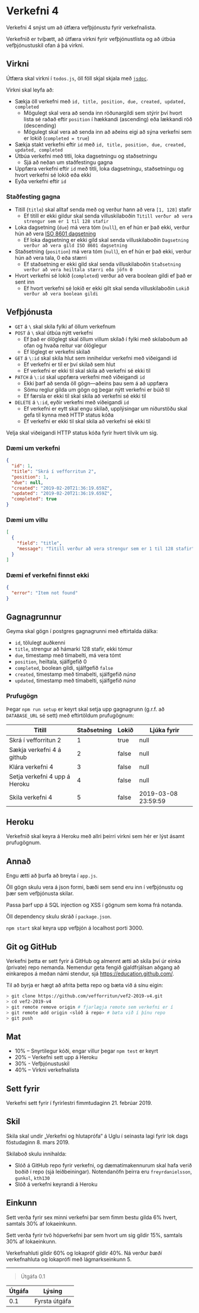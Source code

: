 # Verkefni 4

Verkefni 4 snýst um að útfæra vefþjónustu fyrir verkefnalista.

Verkefnið er tvíþætt, að útfæra virkni fyrir vefþjónustlista og að útbúa vefþjónustuskil ofan á þá virkni.

## Virkni

Útfæra skal virkni í `todos.js`, öll föll skjal skjala með [`jsdoc`](https://github.com/vefforritun/vef2-2019/blob/master/fyrirlestrar/02/02.1.modules.md#skj%C3%B6lun-eininga).

Virkni skal leyfa að:

* Sækja öll verkefni með `id, title, position, due, created, updated, completed`
  * Mögulegt skal vera að senda inn röðunargildi sem stýrir því hvort lista sé raðað eftir `position` í hækkandi (ascending) eða lækkandi röð (descending)
  * Mögulegt skal vera að senda inn að aðeins eigi að sýna verkefni sem er lokið (`completed = true`)
* Sækja stakt verkefni eftir `id` með `id, title, position, due, created, updated, completed`
* Útbúa verkefni með titli, loka dagsetningu og staðsetningu
  * Sjá að neðan um staðfestingu gagna
* Uppfæra verkefni eftir `id` með titli, loka dagsetningu, staðsetningu og hvort verkefni sé lokið eða ekki
* Eyða verkefni eftir `id`

### Staðfesting gagna

* Titill (`title`) skal alltaf senda með og verður hann að vera `[1, 128]` stafir
  * Ef titill er ekki gildur skal senda villuskilaboðin `Titill verður að vera strengur sem er 1 til 128 stafir`
* Loka dagsetning (`due`) má vera tóm (`null`), en ef hún er það ekki, verður hún að vera [ISO 8601 dagsetning](https://en.wikipedia.org/wiki/ISO_8601)
  * Ef loka dagsetning er ekki gild skal senda villuskilaboðin `Dagsetning verður að vera gild ISO 8601 dagsetning`
* Staðsetning (`position`) má vera tóm (`null`), en ef hún er það ekki, verður hún að vera tala, 0 eða stærri
  * Ef staðsetning er ekki gild skal senda villuskilaboðin `Staðsetning verður að vera heiltala stærri eða jöfn 0`
* Hvort verkefni sé lokið (`completed`) verður að vera boolean gildi ef það er sent inn
  * Ef hvort verkefni sé lokið er ekki gilt skal senda villuskilaboðin `Lokið verður að vera boolean gildi`

## Vefþjónusta

* `GET` á `\` skal skila fylki af öllum verkefnum
* `POST` á `\` skal útbúa nýtt verkefni
  * Ef það er ólöglegt skal öllum villum skilað í fylki með skilaboðum að ofan og hvaða reitur var ólöglegur
  * Ef löglegt er verkefni skilað
* `GET` á `\:id` skal skila hlut sem inniheldur verkefni með viðeigandi id
  * Ef verkefni er til er því skilað sem hlut
  * Ef verkefni er ekki til skal skila að verkefni sé ekki til
* `PATCH` á `\:id` skal uppfæra verkefni með viðeigandi `id`
  * Ekki þarf að senda öll gögn—aðeins þau sem á að uppfæra
  * Sömu reglur gilda um gögn og þegar nýtt verkefni er búið til
  * Ef færsla er ekki til skal skila að verkefni sé ekki til
* `DELETE` á `\:id`, eyðir verkefni með viðeigandi `id`
  * Ef verkefni er eytt skal engu skilað, upplýsingar um niðurstöðu skal gefa til kynna með HTTP status kóða
  * Ef verkefni er ekki til skal skila að verkefni sé ekki til

Velja skal viðeigandi HTTP status kóða fyrir hvert tilvik um sig.

### Dæmi um verkefni

```json
{
  "id": 1,
  "title": "Skrá í vefforritun 2",
  "position": 1,
  "due": null,
  "created": "2019-02-20T21:36:19.659Z",
  "updated": "2019-02-20T21:36:19.659Z",
  "completed": true
}
```

### Dæmi um villu

```json
[
  {
    "field": "title",
    "message": "Titill verður að vera strengur sem er 1 til 128 stafir"
  }
]
```

### Dæmi ef verkefni finnst ekki

```json
{
  "error": "Item not found"
}
```

## Gagnagrunnur

Geyma skal gögn í postgres gagnagrunni með eftirtalda dálka:

* `id`, tölulegt auðkenni
* `title`, strengur að hámarki 128 stafir, ekki tómur
* `due`, timestamp með tímabelti, má vera tómt
* `position`, heiltala, sjálfgefið 0
* `completed`, boolean gildi, sjálfgefið `false`
* `created`, timestamp með tímabelti, sjálfgefið _núna_
* `updated`, timestamp með tímabelti, sjálfgefið _núna_

### Prufugögn

Þegar `npm run setup` er keyrt skal setja upp gagnagrunn (g.r.f. að `DATABASE_URL` sé sett) með eftirtöldum prufugögnum:

Titill | Staðsetning | Lokið | Ljúka fyrir
-------|-------------|-------|---------
Skrá í vefforritun 2 | 1 | true | null
Sækja verkefni 4 á github | 2 | false | null
Klára verkefni 4 | 3 | false | null
Setja verkefni 4 upp á Heroku | 4 | false | null
Skila verkefni 4 | 5 | false | 2019-03-08 23:59:59

## Heroku

Verkefnið skal keyra á Heroku með allri þeirri virkni sem hér er lýst ásamt prufugögnum.

## Annað

Engu ætti að þurfa að breyta í `app.js`.

Öll gögn skulu vera á json formi, bæði sem send eru inn í vefþjónustu og þær sem vefþjónusta skilar.

Passa þarf upp á SQL injection og XSS í gögnum sem koma frá notanda.

Öll dependency skulu skráð í `package.json`.

`npm start` skal keyra upp vefþjón á localhost porti 3000.

## Git og GitHub

Verkefni þetta er sett fyrir á GitHub og almennt ætti að skila því úr einka (private) repo nemanda. Nemendur geta fengið gjaldfrjálsan aðgang að einkarepos á meðan námi stendur, sjá https://education.github.com/.

Til að byrja er hægt að afrita þetta repo og bæta við á sínu eigin:

```bash
> git clone https://github.com/vefforritun/vef2-2019-v4.git
> cd vef2-2019-v4
> git remote remove origin # fjarlægja remote sem verkefni er í
> git remote add origin <slóð á repo> # bæta við í þínu repo
> git push
```

## Mat

* 10% – Snyrtilegur kóði, engar villur þegar `npm test` er keyrt
* 20% – Verkefni sett upp á Heroku
* 30% - Vefþjónustuskil
* 40% – Virkni verkefnalista

## Sett fyrir

Verkefni sett fyrir í fyrirlestri fimmtudaginn 21. febrúar 2019.

## Skil

Skila skal undir „Verkefni og hlutaprófa“ á Uglu í seinasta lagi fyrir lok dags föstudaginn 8. mars 2019.

Skilaboð skulu innihalda:

* Slóð á GitHub repo fyrir verkefni, og dæmatímakennurum skal hafa verið boðið í repo (sjá leiðbeiningar). Notendanöfn þeirra eru `freyrdanielsson`, `gunkol`, `kth130`
* Slóð á verkefni keyrandi á Heroku

## Einkunn

Sett verða fyrir sex minni verkefni þar sem fimm bestu gilda 6% hvert, samtals 30% af lokaeinkunn.

Sett verða fyrir tvö hópverkefni þar sem hvort um sig gildir 15%, samtals 30% af lokaeinkunn.

Verkefnahluti gildir 60% og lokapróf gildir 40%. Ná verður *bæði* verkefnahluta og lokaprófi með lágmarkseinkunn 5.

---

> Útgáfa 0.1

| Útgáfa | Lýsing                                    |
|--------|-------------------------------------------|
| 0.1    | Fyrsta útgáfa                             |
